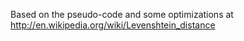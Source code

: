 Based on the pseudo-code and some optimizations at
http://en.wikipedia.org/wiki/Levenshtein_distance

